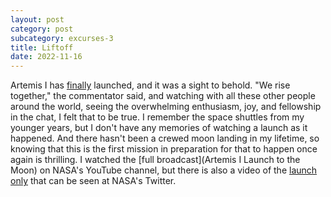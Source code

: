 ```yaml
---
layout: post
category: post
subcategory: excurses-3
title: Liftoff
date: 2022-11-16
---
```


Artemis I has [finally](/2022/07/30/artemis) launched, and it was a sight to behold. "We rise together," the commentator said, and watching with all these other people around the world, seeing the overwhelming enthusiasm, joy, and fellowship in the chat, I felt that to be true. I remember the space shuttles from my younger years, but I don't have any memories of watching a launch as it happened. And there hasn't been a crewed moon landing in my lifetime, so knowing that this is the first mission in preparation for that to happen once again is thrilling. I watched the [full broadcast](Artemis I Launch to the Moon) on NASA's YouTube channel, but there is also a video of the [launch only](https://twitter.com/NASA/status/1592772202289430528) that can be seen at NASA's Twitter.
